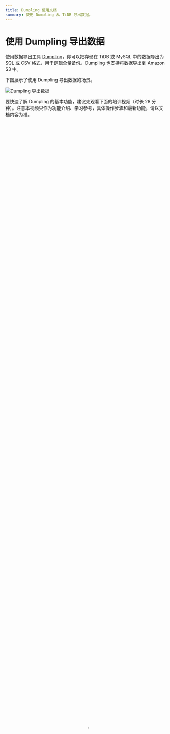 ```yaml
---
title: Dumpling 使用文档
summary: 使用 Dumpling 从 TiDB 导出数据。
---
```


# 使用 Dumpling 导出数据

使用数据导出工具 [Dumpling](https://github.com/pingcap/dumpling)，你可以把存储在 TiDB 或 MySQL 中的数据导出为 SQL 或 CSV 格式，用于逻辑全量备份。Dumpling 也支持将数据导出到 Amazon S3 中。

下图展示了使用 Dumpling 导出数据的场景。

![Dumpling 导出数据](/media/dumpling.png)

要快速了解 Dumpling 的基本功能，建议先观看下面的培训视频（时长 28 分钟）。注意本视频只作为功能介绍、学习参考，具体操作步骤和最新功能，请以文档内容为准。

<video src="https://download.pingcap.com/docs-cn%2FLesson18_dumpling.mp4" width="100%" height="100%" controls="controls" poster="https://download.pingcap.com/docs-cn/poster_lesson18.png"></video>

你可以通过下列任意方式获取 Dumpling：

- TiUP 执行 `tiup install dumpling` 命令。获取后，使用 `tiup dumpling ...` 命令运行 Dumpling。
- 下载包含 Dumpling 的 [tidb-toolkit 安装包](/download-ecosystem-tools.md#dumpling)。

更多详情，可以使用 --help 选项查看，或参考 [Dumpling 主要选项表](#dumpling-主要选项表)。

使用 Dumpling 时，需要在已经启动的集群上执行导出命令。

TiDB 还提供了其他工具，你可以根据需要选择使用：

- 如果需要直接备份 SST 文件（键值对），或者对延迟不敏感的增量备份，请使用备份工具 [BR](/br/backup-and-restore-tool.md)。
- 如果需要实时的增量备份，请使用 [TiCDC](/ticdc/ticdc-overview.md)。
- 所有的导出数据都可以用 [TiDB Lightning](/tidb-lightning/tidb-lightning-backends.md) 导回到 TiDB。

> **注意：**
>
> PingCAP 之前维护的 Mydumper 工具 fork 自 [mydumper project](https://github.com/maxbube/mydumper)，针对 TiDB 的特性进行了优化。关于 Mydumper 的更多信息，请参考 [v4.0 版 Mydumper 使用文档](https://docs.pingcap.com/zh/tidb/v4.0/mydumper-overview)。从 v7.5.0 开始，[Mydumper](https://docs.pingcap.com/tidb/v4.0/mydumper-overview) 废弃，其绝大部分功能已经被 [Dumpling](/dumpling-overview.md) 取代，强烈建议切换到 Dumpling。

相比 Mydumper，Dumpling 做了如下改进：

- 支持导出多种数据形式，包括 SQL/CSV。
- 支持全新的 [table-filter](https://github.com/pingcap/tidb-tools/blob/master/pkg/table-filter/README.md)，筛选数据更加方便。
- 支持导出到 Amazon S3 云盘。
- 针对 TiDB 进行了更多优化：
    - 支持配置 TiDB 单条 SQL 内存限制。
    - 针对 TiDB v4.0.0 及更新版本支持自动调整 TiDB GC 时间。
    - 使用 TiDB 的隐藏列 `_tidb_rowid` 优化了单表内数据的并发导出性能。
    - 对于 TiDB 可以设置 [tidb_snapshot](/read-historical-data.md#操作流程) 的值指定备份数据的时间点，从而保证备份的一致性，而不是通过 `FLUSH TABLES WITH READ LOCK` 来保证备份一致性。

## 从 TiDB/MySQL 导出数据

### 需要的权限

- SELECT
- RELOAD
- LOCK TABLES
- REPLICATION CLIENT
- PROCESS

### 导出为 SQL 文件

本文假设在 `127.0.0.1:4000` 有一个 TiDB 实例，并且这个 TiDB 实例中有无密码的 root 用户。

Dumpling 默认导出数据格式为 SQL 文件。也可以通过设置 `--filetype sql` 导出数据到 SQL 文件：

{{< copyable "shell-regular" >}}

```shell
dumpling \
  -u root \
  -P 4000 \
  -h 127.0.0.1 \
  --filetype sql \
  -t 8 \
  -o /tmp/test \
  -r 200000 \
  -F 256MiB
```

以上命令中：

- `-h`、`-P`、`-u` 分别代表地址、端口、用户。如果需要密码验证，可以使用 `-p $YOUR_SECRET_PASSWORD` 将密码传给 Dumpling。
- `-o` 用于选择存储导出文件的目录，支持本地文件路径或[外部存储 URL](/br/backup-and-restore-storages.md) 格式。
- `-t` 用于指定导出的线程数。增加线程数会增加 Dumpling 并发度提高导出速度，但也会加大数据库内存消耗，因此不宜设置过大。一般不超过 64。
- `-r` 用于指定单个文件的最大行数，指定该参数后 Dumpling 会开启表内并发加速导出，同时减少内存使用。当上游为 TiDB 且版本为 v3.0 或更新版本时，该参数大于 0 表示使用 TiDB region 信息划分表内并发，具体取值将不再生效。
- `-F` 选项用于指定单个文件的最大大小，单位为 `MiB`，可接受类似 `5GiB` 或 `8KB` 的输入。如果你想使用 TiDB Lightning 将该文件加载到 TiDB 实例中，建议将 `-F` 选项的值保持在 256 MiB 或以下。

> **注意：**
>
> 如果导出的单表大小超过 10 GB，**强烈建议**使用 `-r` 和 `-F` 参数。

### 导出为 CSV 文件

假如导出数据的格式是 CSV（使用 `--filetype csv` 即可导出 CSV 文件），还可以使用 `--sql <SQL>` 导出指定 SQL 选择出来的记录，例如，导出 `test.sbtest1` 中所有 `id < 100` 的记录：

{{< copyable "shell-regular" >}}

```shell
./dumpling \
  -u root \
  -P 4000 \
  -h 127.0.0.1 \
  -o /tmp/test \
  --filetype csv \
  --sql 'select * from `test`.`sbtest1` where id < 100'
```

> **注意：**
>
> - `--sql` 选项仅仅可用于导出 CSV 的场景。
> - 该命令将在要导出的所有表上执行 `select * from <table-name> where id < 100` 语句。如果部分表没有指定的字段，那么导出会失败。
> - Dumpling 导出不区分`字符串`与`关键字`。如果导入的数据是 Boolean 类型的 `true` 和 `false`，导出时会被转换为 `1` 和 `0` 。

### 输出文件格式

+ `metadata`：此文件包含导出的起始时间，以及 master binary log 的位置。

    {{< copyable "shell-regular" >}}

    ```shell
    cat metadata
    ```

    ```shell
    Started dump at: 2020-11-10 10:40:19
    SHOW MASTER STATUS:
            Log: tidb-binlog
            Pos: 420747102018863124

    Finished dump at: 2020-11-10 10:40:20
    ```

+ `{schema}-schema-create.sql`：创建 schema 的 SQL 文件。

    {{< copyable "shell-regular" >}}

    ```shell
    cat test-schema-create.sql
    ```

    ```shell
    CREATE DATABASE `test` /*!40100 DEFAULT CHARACTER SET utf8mb4 */;
    ```

+ `{schema}.{table}-schema.sql`：创建 table 的 SQL 文件

    {{< copyable "shell-regular" >}}

    ```shell
    cat test.t1-schema.sql
    ```

    ```shell
    CREATE TABLE `t1` (
      `id` int(11) DEFAULT NULL
    ) ENGINE=InnoDB DEFAULT CHARSET=utf8mb4 COLLATE=utf8mb4_bin;
    ```

+ `{schema}.{table}.{0001}.{sql|csv`}：数据源文件

    {{< copyable "shell-regular" >}}

    ```shell
    cat test.t1.0.sql
    ```

    ```shell
    /*!40101 SET NAMES binary*/;
    INSERT INTO `t1` VALUES
    (1);
    ```

+ `*-schema-view.sql`、`*-schema-trigger.sql`、`*-schema-post.sql`：其他导出文件

### 导出到 Amazon S3 云盘

Dumpling 在 v4.0.8 及更新版本支持导出到 Amazon S3 云盘。如果需要将数据备份到 Amazon S3 后端存储，那么需要在 `-o` 参数中指定 Amazon S3 的存储路径。

可以参照 [AWS 官方文档 - 如何创建 S3 存储桶](https://docs.aws.amazon.com/zh_cn/AmazonS3/latest/user-guide/create-bucket.html)在指定的 `Region` 区域中创建一个 S3 桶 `Bucket`。如有需要，还可以参照 [AWS 官方文档 - 创建文件夹](https://docs.aws.amazon.com/zh_cn/AmazonS3/latest/user-guide/create-folder.html)在 Bucket 中创建一个文件夹 `Folder`。

将有权限访问该 Amazon S3 后端存储的账号的 `SecretKey` 和 `AccessKey` 作为环境变量传入 Dumpling 节点。

{{< copyable "shell-regular" >}}

```shell
export AWS_ACCESS_KEY_ID=${AccessKey}
export AWS_SECRET_ACCESS_KEY=${SecretKey}
```

Dumpling 同时还支持从 `~/.aws/credentials` 读取凭证文件。更多 Dumpling 存储配置可以参考[外部存储](/br/backup-and-restore-storages.md)。

在进行 Dumpling 备份时，显式指定参数 `--s3.region`，即表示 Amazon S3 存储所在的区域，例如 `ap-northeast-1`。

{{< copyable "shell-regular" >}}

```shell
./dumpling \
  -u root \
  -P 4000 \
  -h 127.0.0.1 \
  -r 200000 \
  -o "s3://${Bucket}/${Folder}" \
  --s3.region "${region}"
```

### 筛选导出的数据

#### 使用 `--where` 选项筛选数据

默认情况下，Dumpling 会导出排除系统数据库（包括 `mysql` 、`sys` 、`INFORMATION_SCHEMA` 、`PERFORMANCE_SCHEMA`、`METRICS_SCHEMA` 和 `INSPECTION_SCHEMA`）外所有其他数据库。你可以使用 `--where <SQL where expression>` 来指定要导出的记录。

{{< copyable "shell-regular" >}}

```shell
./dumpling \
  -u root \
  -P 4000 \
  -h 127.0.0.1 \
  -o /tmp/test \
  --where "id < 100"
```

上述命令将会导出各个表的 id < 100 的数据。注意 `--where` 参数无法与 `--sql` 一起使用。

#### 使用 `--filter` 选项筛选数据

Dumpling 可以通过 `--filter` 指定 table-filter 来筛选特定的库表。table-filter 的语法与 `.gitignore` 相似，详细语法参考[表库过滤](/table-filter.md)。

{{< copyable "shell-regular" >}}

```shell
./dumpling \
  -u root \
  -P 4000 \
  -h 127.0.0.1 \
  -o /tmp/test \
  -r 200000 \
  --filter "employees.*" \
  --filter "*.WorkOrder"
```

上述命令将会导出 `employees` 数据库的所有表，以及所有数据库中的 `WorkOrder` 表。

#### 使用 `-B` 或 `-T` 选项筛选数据

Dumpling 也可以通过 `-B` 或 `-T` 选项导出特定的数据库/数据表。

> **注意：**
>
> - `--filter` 选项与 `-T` 选项不可同时使用。
> - `-T` 选项只能接受完整的 `库名.表名` 形式，不支持只指定表名。例：Dumpling 无法识别 `-T WorkOrder`。

例如通过指定：

- `-B employees` 导出 `employees` 数据库
- `-T employees.WorkOrder` 导出 `employees.WorkOrder` 数据表

### 通过并发提高 Dumpling 的导出效率

默认情况下，导出的文件会存储到 `./export-<current local time>` 目录下。常用选项如下：

- `-t` 用于指定导出的线程数。增加线程数会增加 Dumpling 并发度提高导出速度，但也会加大数据库内存消耗，因此不宜设置过大。
- `-r` 选项用于指定单个文件的最大记录数，或者说，数据库中的行数。开启后 Dumpling 会开启表内并发，提高导出大表的速度。当上游为 TiDB 且版本为 v3.0 或更新版本时，该参数大于 0 表示使用 TiDB region 信息划分表内并发，具体取值将不再生效。
- `--compress gzip` 选项可以用于压缩导出的数据。压缩可以显著降低导出数据的大小，同时如果存储的写入 I/O 带宽不足，可以使用该选项来加速导出。但该选项也有副作用，由于该选项会对每个文件单独压缩，因此会增加 CPU 消耗。

利用以上选项可以提高 Dumpling 的导出速度。

### 调整 Dumpling 的数据一致性选项

> **注意：**
>
> 数据一致性选项的默认值为 `auto`。在大多数场景下，你不需要调整该选项。

Dumpling 通过 `--consistency <consistency level>` 标志控制导出数据“一致性保证”的方式。在使用 snapshot 来保证一致性的时候，可以使用 `--snapshot` 选项指定要备份的时间戳。还可以使用以下的一致性级别：

- `flush`：使用 [`FLUSH TABLES WITH READ LOCK`](https://dev.mysql.com/doc/refman/8.0/en/flush.html#flush-tables-with-read-lock) 短暂地中断备份库的 DML 和 DDL 操作、保证备份连接的全局一致性和记录 POS 信息。所有的备份连接启动事务后释放该锁。推荐在业务低峰或者 MySQL 备份库上进行全量备份。
- `snapshot`：获取指定时间戳的一致性快照并导出。
- `lock`：为待导出的所有表上读锁。
- `none`：不做任何一致性保证。
- `auto`：对 MySQL 使用 `flush`，对 TiDB 使用 `snapshot`。

操作完成之后，你可以在 `/tmp/test` 查看导出的文件：

```shell
$ ls -lh /tmp/test | awk '{print $5 "\t" $9}'

140B  metadata
66B   test-schema-create.sql
300B  test.sbtest1-schema.sql
190K  test.sbtest1.0.sql
300B  test.sbtest2-schema.sql
190K  test.sbtest2.0.sql
300B  test.sbtest3-schema.sql
190K  test.sbtest3.0.sql
```

### 导出 TiDB 的历史数据快照

Dumpling 可以通过 `--snapshot` 指定导出某个 [tidb_snapshot](/read-historical-data.md#操作流程) 的数据。

`--snapshot` 选项可设为 TSO（`SHOW MASTER STATUS` 输出的 `Position` 字段）或有效的 `datetime` 时间（`YYYY-MM-DD hh:mm:ss` 形式），例如：

{{< copyable "shell-regular" >}}

```shell
./dumpling --snapshot 417773951312461825
./dumpling --snapshot "2020-07-02 17:12:45"
```

即可导出 TSO 为 `417773951312461825` 或 `2020-07-02 17:12:45` 时的 TiDB 历史数据快照。

### 控制导出 TiDB 大表时的内存使用

Dumpling 导出 TiDB 较大单表时，可能会因为导出数据过大导致 TiDB 内存溢出 (OOM)，从而使连接中断导出失败。可以通过以下参数减少 TiDB 的内存使用。

+ 设置 `-r` 参数，可以划分导出数据区块减少 TiDB 扫描数据的内存开销，同时也可开启表内并发提高导出效率。当上游为 TiDB 且版本为 v3.0 或更新版本时，该参数大于 0 表示使用 TiDB region 信息划分表内并发，具体取值将不再生效。
+ 调小 `--tidb-mem-quota-query` 参数到 `8589934592` (8GB) 或更小。可控制 TiDB 单条查询语句的内存使用。
+ 调整 `--params "tidb_distsql_scan_concurrency=5"` 参数，即设置导出时的 session 变量 [`tidb_distsql_scan_concurrency`](/system-variables.md#tidb_distsql_scan_concurrency) 从而减少 TiDB scan 操作的并发度。

### 导出大规模数据时的 TiDB GC 设置

如果导出的 TiDB 版本为 v4.0.0 或更新版本，并且 Dumpling 可以访问 TiDB 集群的 PD 地址，Dumpling 会自动配置延长 GC 时间且不会对原集群造成影响。

其他情况下，假如导出的数据量非常大，可以提前调长 GC 时间，以避免因为导出过程中发生 GC 导致导出失败：

{{< copyable "sql" >}}

```sql
SET GLOBAL tidb_gc_life_time = '720h';
```

操作结束之后，再恢复 GC 时间为默认值 `10m`：

{{< copyable "sql" >}}

```sql
SET GLOBAL tidb_gc_life_time = '10m';
```

## Dumpling 主要选项表

+----------------------------+-----------------------------------------------------------------------------------------------------------------------------------------------------------------------------------------------------------+-----------------------------------------------------------------------------------------------------------------------------------------------------------+
| 主要选项                   | 用途                                                                                                                                                                                                      | 默认值                                                                                                                                                    |
+============================+===========================================================================================================================================================================================================+===========================================================================================================================================================+
| -V 或 --version            | 输出 Dumpling 版本并直接退出                                                                                                                                                                              |                                                                                                                                                           |
+----------------------------+-----------------------------------------------------------------------------------------------------------------------------------------------------------------------------------------------------------+-----------------------------------------------------------------------------------------------------------------------------------------------------------+
| -B 或 --database           | 导出指定数据库                                                                                                                                                                                            |                                                                                                                                                           |
+----------------------------+-----------------------------------------------------------------------------------------------------------------------------------------------------------------------------------------------------------+-----------------------------------------------------------------------------------------------------------------------------------------------------------+
| -T 或 --tables-list        | 导出指定数据表                                                                                                                                                                                            |                                                                                                                                                           |
+----------------------------+-----------------------------------------------------------------------------------------------------------------------------------------------------------------------------------------------------------+-----------------------------------------------------------------------------------------------------------------------------------------------------------+
| -f 或 --filter             | 导出能匹配模式的表，语法可参考 [table-filter](/table-filter.md)                                                                                                                                           | `[\*.\*,!/^(mysql&#124;sys&#124;INFORMATION_SCHEMA&#124;PERFORMANCE_SCHEMA&#124;METRICS_SCHEMA&#124;INSPECTION_SCHEMA)$/.\*]`（导出除系统库外的所有库表） |
+----------------------------+-----------------------------------------------------------------------------------------------------------------------------------------------------------------------------------------------------------+-----------------------------------------------------------------------------------------------------------------------------------------------------------+
| --case-sensitive           | table-filter 是否大小写敏感                                                                                                                                                                               | false，大小写不敏感                                                                                                                                       |
+----------------------------+-----------------------------------------------------------------------------------------------------------------------------------------------------------------------------------------------------------+-----------------------------------------------------------------------------------------------------------------------------------------------------------+
| -h 或 --host               | 连接的数据库主机的地址                                                                                                                                                                                    | "127.0.0.1"                                                                                                                                               |
+----------------------------+-----------------------------------------------------------------------------------------------------------------------------------------------------------------------------------------------------------+-----------------------------------------------------------------------------------------------------------------------------------------------------------+
| -t 或 --threads            | 备份并发线程数                                                                                                                                                                                            | 4                                                                                                                                                         |
+----------------------------+-----------------------------------------------------------------------------------------------------------------------------------------------------------------------------------------------------------+-----------------------------------------------------------------------------------------------------------------------------------------------------------+
| -r 或 --rows               | 将 table 划分成 row 行数据，一般针对大表操作并发生成多个文件。当上游为 TiDB 且版本为 v3.0 或更新版本时，该参数大于 0 表示使用 TiDB region 信息划分表内并发，具体取值将不再生效。                          |                                                                                                                                                           |
+----------------------------+-----------------------------------------------------------------------------------------------------------------------------------------------------------------------------------------------------------+-----------------------------------------------------------------------------------------------------------------------------------------------------------+
| -L 或 --logfile            | 日志输出地址，为空时会输出到控制台                                                                                                                                                                        | ""                                                                                                                                                        |
+----------------------------+-----------------------------------------------------------------------------------------------------------------------------------------------------------------------------------------------------------+-----------------------------------------------------------------------------------------------------------------------------------------------------------+
| --loglevel                 | 日志级别 {debug,info,warn,error,dpanic,panic,fatal}                                                                                                                                                       | "info"                                                                                                                                                    |
+----------------------------+-----------------------------------------------------------------------------------------------------------------------------------------------------------------------------------------------------------+-----------------------------------------------------------------------------------------------------------------------------------------------------------+
| --logfmt                   | 日志输出格式 {text,json}                                                                                                                                                                                  | "text"                                                                                                                                                    |
+----------------------------+-----------------------------------------------------------------------------------------------------------------------------------------------------------------------------------------------------------+-----------------------------------------------------------------------------------------------------------------------------------------------------------+
| -d 或 --no-data            | 不导出数据，适用于只导出 schema 场景                                                                                                                                                                      |                                                                                                                                                           |
+----------------------------+-----------------------------------------------------------------------------------------------------------------------------------------------------------------------------------------------------------+-----------------------------------------------------------------------------------------------------------------------------------------------------------+
| --no-header                | 导出 csv 格式的 table 数据，不生成 header                                                                                                                                                                 |                                                                                                                                                           |
+----------------------------+-----------------------------------------------------------------------------------------------------------------------------------------------------------------------------------------------------------+-----------------------------------------------------------------------------------------------------------------------------------------------------------+
| -W 或 --no-views           | 不导出 view                                                                                                                                                                                               | true                                                                                                                                                      |
+----------------------------+-----------------------------------------------------------------------------------------------------------------------------------------------------------------------------------------------------------+-----------------------------------------------------------------------------------------------------------------------------------------------------------+
| -m 或 --no-schemas         | 不导出 schema，只导出数据                                                                                                                                                                                 |                                                                                                                                                           |
+----------------------------+-----------------------------------------------------------------------------------------------------------------------------------------------------------------------------------------------------------+-----------------------------------------------------------------------------------------------------------------------------------------------------------+
| -s 或--statement-size      | 控制 `INSERT` SQL 语句的大小，单位 bytes                                                                                                                                                                  |                                                                                                                                                           |
+----------------------------+-----------------------------------------------------------------------------------------------------------------------------------------------------------------------------------------------------------+-----------------------------------------------------------------------------------------------------------------------------------------------------------+
| -F 或 --filesize           | 将 table 数据划分出来的文件大小，需指明单位（如 `128B`, `64KiB`, `32MiB`, `1.5GiB`）                                                                                                                      |                                                                                                                                                           |
+----------------------------+-----------------------------------------------------------------------------------------------------------------------------------------------------------------------------------------------------------+-----------------------------------------------------------------------------------------------------------------------------------------------------------+
| --filetype                 | 导出文件类型（csv/sql）                                                                                                                                                                                   | "sql"                                                                                                                                                     |
+----------------------------+-----------------------------------------------------------------------------------------------------------------------------------------------------------------------------------------------------------+-----------------------------------------------------------------------------------------------------------------------------------------------------------+
| -o 或 --output             | 导出本地文件路径或[外部存储 URL](/br/backup-and-restore-storages.md)                                                                                                                                      | "./export-\${time}"                                                                                                                                       |
+----------------------------+-----------------------------------------------------------------------------------------------------------------------------------------------------------------------------------------------------------+-----------------------------------------------------------------------------------------------------------------------------------------------------------+
| -S 或 --sql                | 根据指定的 sql 导出数据，该选项不支持并发导出                                                                                                                                                             |                                                                                                                                                           |
+----------------------------+-----------------------------------------------------------------------------------------------------------------------------------------------------------------------------------------------------------+-----------------------------------------------------------------------------------------------------------------------------------------------------------+
| --consistency              | flush: dump 前用 FTWRL                                                                                                                                                                                    | "auto"                                                                                                                                                    |
|                            | snapshot: 通过 TSO 来指定 dump 某个快照时间点的 TiDB 数据                                                                                                                                                 |                                                                                                                                                           |
|                            | lock: 对需要 dump 的所有表执行 `lock tables read` 命令                                                                                                                                                    |                                                                                                                                                           |
|                            | none: 不加锁 dump，无法保证一致性                                                                                                                                                                         |                                                                                                                                                           |
|                            | auto: 对 MySQL 使用 --consistency flush；对 TiDB 使用 --consistency snapshot                                                                                                                              |                                                                                                                                                           |
+----------------------------+-----------------------------------------------------------------------------------------------------------------------------------------------------------------------------------------------------------+-----------------------------------------------------------------------------------------------------------------------------------------------------------+
| --snapshot                 | snapshot tso，只在 consistency=snapshot 下生效                                                                                                                                                            |                                                                                                                                                           |
+----------------------------+-----------------------------------------------------------------------------------------------------------------------------------------------------------------------------------------------------------+-----------------------------------------------------------------------------------------------------------------------------------------------------------+
| --where                    | 对备份的数据表通过 where 条件指定范围                                                                                                                                                                     |                                                                                                                                                           |
+----------------------------+-----------------------------------------------------------------------------------------------------------------------------------------------------------------------------------------------------------+-----------------------------------------------------------------------------------------------------------------------------------------------------------+
| -p 或 --password           | 连接的数据库主机的密码                                                                                                                                                                                    |                                                                                                                                                           |
+----------------------------+-----------------------------------------------------------------------------------------------------------------------------------------------------------------------------------------------------------+-----------------------------------------------------------------------------------------------------------------------------------------------------------+
| -P 或 --port               | 连接的数据库主机的端口                                                                                                                                                                                    | 4000                                                                                                                                                      |
+----------------------------+-----------------------------------------------------------------------------------------------------------------------------------------------------------------------------------------------------------+-----------------------------------------------------------------------------------------------------------------------------------------------------------+
| -u 或 --user               | 连接的数据库主机的用户名                                                                                                                                                                                  | "root"                                                                                                                                                    |
+----------------------------+-----------------------------------------------------------------------------------------------------------------------------------------------------------------------------------------------------------+-----------------------------------------------------------------------------------------------------------------------------------------------------------+
| --dump-empty-database      | 导出空数据库的建库语句                                                                                                                                                                                    | true                                                                                                                                                      |
+----------------------------+-----------------------------------------------------------------------------------------------------------------------------------------------------------------------------------------------------------+-----------------------------------------------------------------------------------------------------------------------------------------------------------+
| --ca                       | 用于 TLS 连接的 certificate authority 文件的地址                                                                                                                                                          |                                                                                                                                                           |
+----------------------------+-----------------------------------------------------------------------------------------------------------------------------------------------------------------------------------------------------------+-----------------------------------------------------------------------------------------------------------------------------------------------------------+
| --cert                     | 用于 TLS 连接的 client certificate 文件的地址                                                                                                                                                             |                                                                                                                                                           |
+----------------------------+-----------------------------------------------------------------------------------------------------------------------------------------------------------------------------------------------------------+-----------------------------------------------------------------------------------------------------------------------------------------------------------+
| --key                      | 用于 TLS 连接的 client private key 文件的地址                                                                                                                                                             |                                                                                                                                                           |
+----------------------------+-----------------------------------------------------------------------------------------------------------------------------------------------------------------------------------------------------------+-----------------------------------------------------------------------------------------------------------------------------------------------------------+
| --csv-delimiter            | csv 文件中字符类型变量的定界符                                                                                                                                                                            | '"'                                                                                                                                                       |
+----------------------------+-----------------------------------------------------------------------------------------------------------------------------------------------------------------------------------------------------------+-----------------------------------------------------------------------------------------------------------------------------------------------------------+
| --csv-separator            | csv 文件中各值的分隔符，如果数据中可能有逗号，建议源文件导出时分隔符使用非常见组合字符                                                                                                                    | ','                                                                                                                                                       |
+----------------------------+-----------------------------------------------------------------------------------------------------------------------------------------------------------------------------------------------------------+-----------------------------------------------------------------------------------------------------------------------------------------------------------+
| --csv-null-value           | csv 文件空值的表示                                                                                                                                                                                        | "\\N"                                                                                                                                                     |
+----------------------------+-----------------------------------------------------------------------------------------------------------------------------------------------------------------------------------------------------------+-----------------------------------------------------------------------------------------------------------------------------------------------------------+
| --escape-backslash         | 使用反斜杠 (`\`) 来转义导出文件中的特殊字符                                                                                                                                                               | true                                                                                                                                                      |
+----------------------------+-----------------------------------------------------------------------------------------------------------------------------------------------------------------------------------------------------------+-----------------------------------------------------------------------------------------------------------------------------------------------------------+
| --output-filename-template | 以 [golang template](https://golang.org/pkg/text/template/#hdr-Arguments) 格式表示的数据文件名格式                                                                                                        | '{{.DB}}.{{.Table}}.{{.Index}}'                                                                                                                           |
|                            | 支持 `{{.DB}}`、`{{.Table}}`、`{{.Index}}` 三个参数                                                                                                                                                       |                                                                                                                                                           |
|                            | 分别表示数据文件的库名、表名、分块 ID                                                                                                                                                                     |                                                                                                                                                           |
+----------------------------+-----------------------------------------------------------------------------------------------------------------------------------------------------------------------------------------------------------+-----------------------------------------------------------------------------------------------------------------------------------------------------------+
| --status-addr              | Dumpling 的服务地址，包含了 Prometheus 拉取 metrics 信息及 pprof 调试的地址                                                                                                                               | ":8281"                                                                                                                                                   |
+----------------------------+-----------------------------------------------------------------------------------------------------------------------------------------------------------------------------------------------------------+-----------------------------------------------------------------------------------------------------------------------------------------------------------+
| --tidb-mem-quota-query     | 单条 dumpling 命令导出 SQL 语句的内存限制，单位为 byte。对于 v4.0.10 或以上版本，若不设置该参数，默认使用 TiDB 中的 `mem-quota-query` 配置项值作为内存限制值。对于 v4.0.10 以下版本，该参数值默认为 32 GB | 34359738368                                                                                                                                               |
+----------------------------+-----------------------------------------------------------------------------------------------------------------------------------------------------------------------------------------------------------+-----------------------------------------------------------------------------------------------------------------------------------------------------------+
| --params                   | 为需导出的数据库连接指定 session 变量，可接受的格式: "character_set_client=latin1,character_set_connection=latin1"                                                                                        |                                                                                                                                                           |
+----------------------------+-----------------------------------------------------------------------------------------------------------------------------------------------------------------------------------------------------------+-----------------------------------------------------------------------------------------------------------------------------------------------------------+
